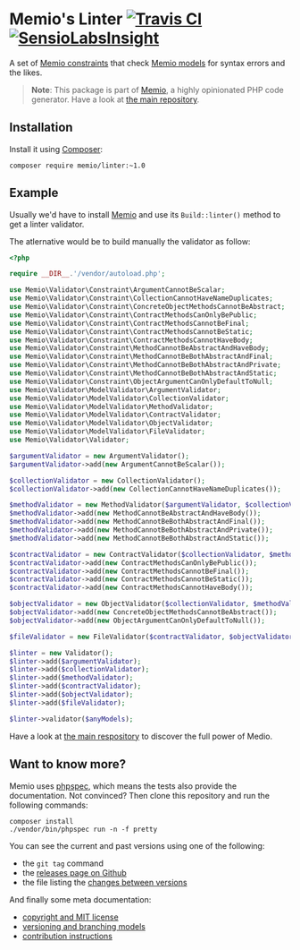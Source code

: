 # Memio's Linter [![Travis CI](https://travis-ci.org/memio/linter.png)](https://travis-ci.org/memio/linter) [![SensioLabsInsight](https://insight.sensiolabs.com/projects/47d30f7a-5ee9-43e3-9ff8-b8a139ed5999/mini.png)](https://insight.sensiolabs.com/projects/47d30f7a-5ee9-43e3-9ff8-b8a139ed5999)

A set of [Memio constraints](http://github.com/memio/validator) that check
[Memio models](http://github.com/memio/model) for syntax errors and the likes.

> **Note**: This package is part of [Memio](http://memio.github.io/memio), a highly opinionated PHP code generator.
> Have a look at [the main repository](http://github.com/memio/memio).

## Installation

Install it using [Composer](https://getcomposer.org/download):

    composer require memio/linter:~1.0

## Example

Usually we'd have to install [Memio](http://github.com/memio/memio) and use its
`Build::linter()` method to get a linter validator.

The atlernative would be to build manually the validator as follow:

```php
<?php

require __DIR__.'/vendor/autoload.php';

use Memio\Validator\Constraint\ArgumentCannotBeScalar;
use Memio\Validator\Constraint\CollectionCannotHaveNameDuplicates;
use Memio\Validator\Constraint\ConcreteObjectMethodsCannotBeAbstract;
use Memio\Validator\Constraint\ContractMethodsCanOnlyBePublic;
use Memio\Validator\Constraint\ContractMethodsCannotBeFinal;
use Memio\Validator\Constraint\ContractMethodsCannotBeStatic;
use Memio\Validator\Constraint\ContractMethodsCannotHaveBody;
use Memio\Validator\Constraint\MethodCannotBeAbstractAndHaveBody;
use Memio\Validator\Constraint\MethodCannotBeBothAbstractAndFinal;
use Memio\Validator\Constraint\MethodCannotBeBothAbstractAndPrivate;
use Memio\Validator\Constraint\MethodCannotBeBothAbstractAndStatic;
use Memio\Validator\Constraint\ObjectArgumentCanOnlyDefaultToNull;
use Memio\Validator\ModelValidator\ArgumentValidator;
use Memio\Validator\ModelValidator\CollectionValidator;
use Memio\Validator\ModelValidator\MethodValidator;
use Memio\Validator\ModelValidator\ContractValidator;
use Memio\Validator\ModelValidator\ObjectValidator;
use Memio\Validator\ModelValidator\FileValidator;
use Memio\Validator\Validator;

$argumentValidator = new ArgumentValidator();
$argumentValidator->add(new ArgumentCannotBeScalar());

$collectionValidator = new CollectionValidator();
$collectionValidator->add(new CollectionCannotHaveNameDuplicates());

$methodValidator = new MethodValidator($argumentValidator, $collectionValidator);
$methodValidator->add(new MethodCannotBeAbstractAndHaveBody());
$methodValidator->add(new MethodCannotBeBothAbstractAndFinal());
$methodValidator->add(new MethodCannotBeBothAbstractAndPrivate());
$methodValidator->add(new MethodCannotBeBothAbstractAndStatic());

$contractValidator = new ContractValidator($collectionValidator, $methodValidator);
$contractValidator->add(new ContractMethodsCanOnlyBePublic());
$contractValidator->add(new ContractMethodsCannotBeFinal());
$contractValidator->add(new ContractMethodsCannotBeStatic());
$contractValidator->add(new ContractMethodsCannotHaveBody());

$objectValidator = new ObjectValidator($collectionValidator, $methodValidator);
$objectValidator->add(new ConcreteObjectMethodsCannotBeAbstract());
$objectValidator->add(new ObjectArgumentCanOnlyDefaultToNull());

$fileValidator = new FileValidator($contractValidator, $objectValidator);

$linter = new Validator();
$linter->add($argumentValidator);
$linter->add($collectionValidator);
$linter->add($methodValidator);
$linter->add($contractValidator);
$linter->add($objectValidator);
$linter->add($fileValidator);

$linter->validator($anyModels);
```

Have a look at [the main respository](http://github.com/memio/memio) to discover the full power of Medio.

## Want to know more?

Memio uses [phpspec](http://phpspec.net/), which means the tests also provide the documentation.
Not convinced? Then clone this repository and run the following commands:

    composer install
    ./vendor/bin/phpspec run -n -f pretty

You can see the current and past versions using one of the following:

* the `git tag` command
* the [releases page on Github](https://github.com/memio/memio/releases)
* the file listing the [changes between versions](CHANGELOG.md)

And finally some meta documentation:

* [copyright and MIT license](LICENSE)
* [versioning and branching models](VERSIONING.md)
* [contribution instructions](CONTRIBUTING.md)
